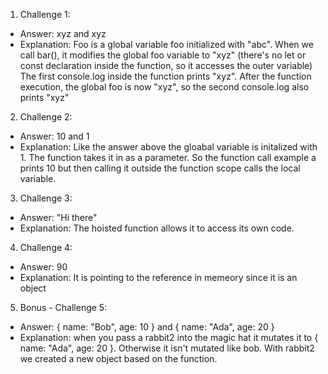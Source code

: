 1. Challenge 1:
  - Answer: xyz and xyz 
  - Explanation: Foo is a global variable foo initialized with "abc". When we call bar(), it modifies the global foo variable to "xyz" (there's no let or const declaration inside the function, so it accesses the outer variable) The first console.log inside the function prints "xyz". After the function execution, the global foo is now "xyz", so the second console.log also prints "xyz"

2. Challenge 2:
  - Answer: 10 and 1
  - Explanation:
  Like the answer above the gloabal variable is initalized with 1. The function takes it in as a parameter. So the function call example a prints 10 but then calling it outside the function scope calls the local variable.




3. Challenge 3:
  - Answer: "Hi there"
  - Explanation: The hoisted function allows it to access its own code.


4. Challenge 4:
  - Answer: 90 
  - Explanation: It is pointing to the reference in memeory since it is an object


5. Bonus - Challenge 5:
  - Answer: { name: "Bob", age: 10 } and { name: "Ada", age: 20 }
  - Explanation: when you pass a rabbit2 into the magic hat it mutates it to { name: "Ada", age: 20 }. Otherwise it isn't mutated like bob. With rabbit2 we created a new object based on the function.
